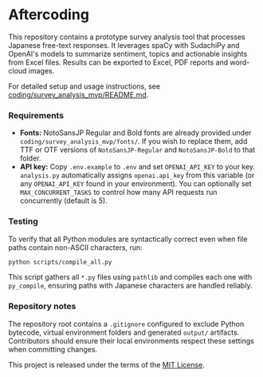 # Aftercoding

This repository contains a prototype survey analysis tool that processes Japanese free-text responses.
It leverages spaCy with SudachiPy and OpenAI's models to summarize sentiment, topics and actionable insights from Excel files.
Results can be exported to Excel, PDF reports and word-cloud images.

For detailed setup and usage instructions, see [coding/survey_analysis_mvp/README.md](coding/survey_analysis_mvp/README.md).

### Requirements
- **Fonts:** NotoSansJP Regular and Bold fonts are already provided under `coding/survey_analysis_mvp/fonts/`. If you wish to replace them, add TTF or OTF versions of `NotoSansJP-Regular` and `NotoSansJP-Bold` to that folder.
- **API key:** Copy `.env.example` to `.env` and set `OPENAI_API_KEY` to your key.
  `analysis.py` automatically assigns `openai.api_key` from this variable (or any
  `OPENAI_API_KEY` found in your environment). You can optionally set
  `MAX_CONCURRENT_TASKS` to control how many API requests run concurrently
  (default is 5).

### Testing

To verify that all Python modules are syntactically correct even when file paths
contain non-ASCII characters, run:

```bash
python scripts/compile_all.py
```

This script gathers all `*.py` files using `pathlib` and compiles each one with
`py_compile`, ensuring paths with Japanese characters are handled reliably.

### Repository notes

The repository root contains a `.gitignore` configured to exclude Python bytecode,
virtual environment folders and generated `output/` artifacts. Contributors
should ensure their local environments respect these settings when committing
changes.

This project is released under the terms of the [MIT License](LICENSE).

